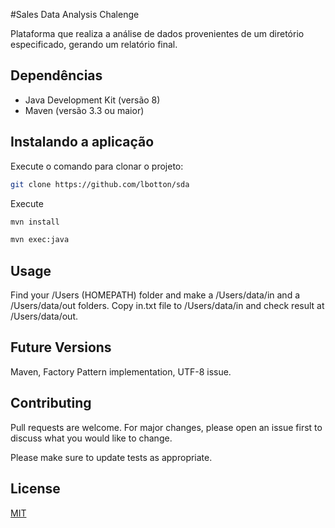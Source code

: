#Sales Data Analysis Chalenge

Plataforma que realiza a análise de dados provenientes de um diretório especificado, gerando um relatório final.

## Dependências

- Java Development Kit (versão 8)
- Maven (versão 3.3 ou maior)

## Instalando a aplicação

Execute o comando para clonar o projeto:

```bash
git clone https://github.com/lbotton/sda
```

Execute 

```bash
mvn install
```

```bash
mvn exec:java
```

## Usage

Find your /Users (HOMEPATH) folder and make a /Users/data/in and a /Users/data/out folders.
Copy in.txt file to /Users/data/in and check result at /Users/data/out.

## Future Versions

Maven, Factory Pattern implementation, UTF-8 issue.

## Contributing
Pull requests are welcome. For major changes, please open an issue first to discuss what you would like to change.

Please make sure to update tests as appropriate.

## License
[MIT](https://choosealicense.com/licenses/mit/)